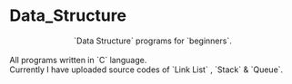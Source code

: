 # Data_Structure
<center> `Data Structure` programs for `beginners`.</center><br>
All programs written in `C` language.<br>
Currently I have uploaded source codes of `Link List` , `Stack` & `Queue`.
